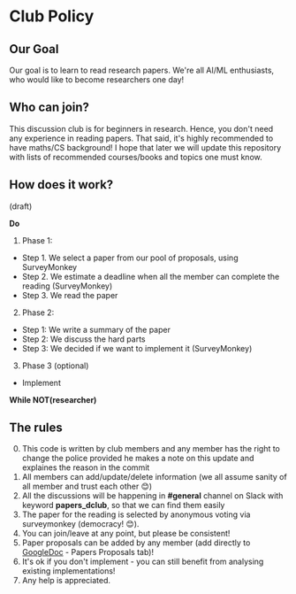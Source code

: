 # Club Policy

## Our Goal

Our goal is to learn to read research papers. We're all AI/ML enthusiasts, who would like to become researchers one day!

## Who can join?

This discussion club is for beginners in research. Hence, you don't need any experience in reading papers. That said, 
it's highly recommended to have maths/CS background! I hope that later we will update this repository with lists of recommended courses/books and topics one must know. 

## How does it work? 
(draft) 

**Do**
1. Phase 1:
  - Step 1. We select a paper from our pool of proposals, using SurveyMonkey
  - Step 2. We estimate a deadline when all the member can complete the reading (SurveyMonkey)
  - Step 3. We read the paper 
2. Phase 2:
  - Step 1: We write a summary of the paper 
  - Step 2: We discuss the hard parts 
  - Step 3: We decided if we want to implement it (SurveyMonkey)
3. Phase 3 (optional)
  - Implement 

**While NOT(researcher)**

## The rules 

0. This code is written by club members and any member has the right to change the police provided he makes a note on this update and explaines the reason in the commit
1. All members can add/update/delete information (we all assume sanity of all member and trust each other :blush:)
2. All the discussions will be happening in **#general** channel on Slack with keyword **papers_dclub**, so that we can find them easily
4. The paper for the reading is selected by anonymous voting via surveymonkey (democracy! :blush:).
5. You can join/leave at any point, but please be consistent!
6. Paper proposals can be added by any member (add directly to [GoogleDoc](https://docs.google.com/spreadsheets/d/1w5gMKcwRyFKW_3JVB6kEZ6uVT_fHtrrDHxCy5kU0MV8/edit#gid=1091439268) - Papers Proposals tab)!
7. It's ok if you don't implement - you can still benefit from analysing existing implementations!
8. Any help is appreciated. 
